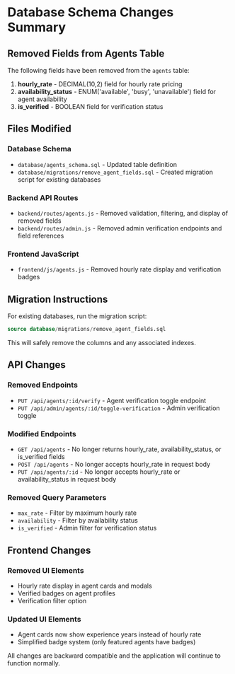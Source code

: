 # Database Schema Changes Summary

## Removed Fields from Agents Table

The following fields have been removed from the `agents` table:

1. **hourly_rate** - DECIMAL(10,2) field for hourly rate pricing
2. **availability_status** - ENUM('available', 'busy', 'unavailable') field for agent availability
3. **is_verified** - BOOLEAN field for verification status

## Files Modified

### Database Schema
- `database/agents_schema.sql` - Updated table definition
- `database/migrations/remove_agent_fields.sql` - Created migration script for existing databases

### Backend API Routes
- `backend/routes/agents.js` - Removed validation, filtering, and display of removed fields
- `backend/routes/admin.js` - Removed admin verification endpoints and field references

### Frontend JavaScript
- `frontend/js/agents.js` - Removed hourly rate display and verification badges

## Migration Instructions

For existing databases, run the migration script:
```sql
source database/migrations/remove_agent_fields.sql
```

This will safely remove the columns and any associated indexes.

## API Changes

### Removed Endpoints
- `PUT /api/agents/:id/verify` - Agent verification toggle endpoint
- `PUT /api/admin/agents/:id/toggle-verification` - Admin verification toggle

### Modified Endpoints
- `GET /api/agents` - No longer returns hourly_rate, availability_status, or is_verified fields
- `POST /api/agents` - No longer accepts hourly_rate in request body
- `PUT /api/agents/:id` - No longer accepts hourly_rate or availability_status in request body

### Removed Query Parameters
- `max_rate` - Filter by maximum hourly rate
- `availability` - Filter by availability status  
- `is_verified` - Admin filter for verification status

## Frontend Changes

### Removed UI Elements
- Hourly rate display in agent cards and modals
- Verified badges on agent profiles
- Verification filter option

### Updated UI Elements
- Agent cards now show experience years instead of hourly rate
- Simplified badge system (only featured agents have badges)

All changes are backward compatible and the application will continue to function normally.
